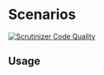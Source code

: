 Scenarios
==========
[![Scrutinizer Code Quality](https://scrutinizer-ci.com/g/Indigerd/yii2-scenarios/badges/quality-score.png?b=master)](https://scrutinizer-ci.com/g/Indigerd/yii2-scenarios/?branch=master)


Usage
-----

